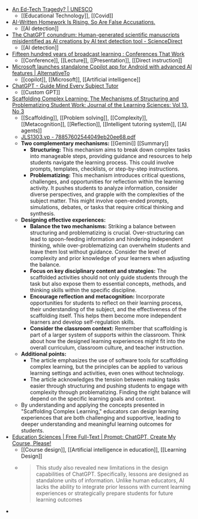 - [An Ed-Tech Tragedy? | UNESCO](https://www.unesco.org/en/digital-education/ed-tech-tragedy)
	- [[Educational Technology]], [[Covid]]
- [AI-Written Homework Is Rising. So Are False Accusations.](https://www.thedailybeast.com/ai-written-homework-is-rising-so-are-false-accusations)
	- [[AI detection]]
- [The ChatGPT conundrum: Human-generated scientific manuscripts misidentified as AI creations by AI text detection tool - ScienceDirect](https://www.sciencedirect.com/science/article/pii/S2153353923001566)
	- [[AI detection]]
- [Fifteen hundred years of broadcast learning : Conferences That Work](https://www.conferencesthatwork.com/index.php/uncategorized/2010/05/fifteen-hundred-years-of-broadcast-learning)
	- [[Conference]], [[Lecture]], [[Presentation]], [[Direct instruction]]
- [Microsoft launches standalone Copilot app for Android with advanced AI features | AlternativeTo](https://alternativeto.net/news/2023/12/microsoft-launches-standalone-copilot-app-for-android-with-advanced-ai-features/)
	- [[copilot]], [[Microsoft]], [[Artificial intelligence]]
- [ChatGPT - Guide Mind Every Subject Tutor](https://chat.openai.com/g/g-7DbChkwg7-guide-mind-every-subject-tutor)
	- [[Custom GPT]]
- [Scaffolding Complex Learning: The Mechanisms of Structuring and Problematizing Student Work: Journal of the Learning Sciences: Vol 13, No 3](https://www.tandfonline.com/doi/abs/10.1207/s15327809jls1303_2)
	- [[Scaffolding]], [[Problem solving]], [[Complexity]], [[Metacognition]], [[Reflection]], [[Intelligent tutoring system]], [[AI agents]]
	- [JLS1303.vp - 78857602544049eb20ee68.pdf](https://www.sesp.northwestern.edu/docs/publications/78857602544049eb20ee68.pdf)
	- **Two complementary mechanisms:** [[Gemini]] [[Summary]]
		- **Structuring:** This mechanism aims to break down complex tasks into manageable steps, providing guidance and resources to help students navigate the learning process. This could involve prompts, templates, checklists, or step-by-step instructions.
		- **Problematizing:** This mechanism introduces critical questions, challenges, and opportunities for reflection within the learning activity. It pushes students to analyze information, consider diverse perspectives, and grapple with the complexities of the subject matter. This might involve open-ended prompts, simulations, debates, or tasks that require critical thinking and synthesis.
	- **Designing effective experiences:**
		- **Balance the two mechanisms:** Striking a balance between structuring and problematizing is crucial. Over-structuring can lead to spoon-feeding information and hindering independent thinking, while over-problematizing can overwhelm students and leave them lost without guidance. Consider the level of complexity and prior knowledge of your learners when adjusting the balance.
		- **Focus on key disciplinary content and strategies:** The scaffolded activities should not only guide students through the task but also expose them to essential concepts, methods, and thinking skills within the specific discipline.
		- **Encourage reflection and metacognition:** Incorporate opportunities for students to reflect on their learning process, their understanding of the subject, and the effectiveness of the scaffolding itself. This helps them become more independent learners and develop self-regulation skills.
		- **Consider the classroom context:** Remember that scaffolding is part of a larger system of supports within the classroom. Think about how the designed learning experiences might fit into the overall curriculum, classroom culture, and teacher instruction.
	- **Additional points:**
		- The article emphasizes the use of software tools for scaffolding complex learning, but the principles can be applied to various learning settings and activities, even ones without technology.
		- The article acknowledges the tension between making tasks easier through structuring and pushing students to engage with complexity through problematizing. Finding the right balance will depend on the specific learning goals and context.
	- By understanding and applying the concepts presented in "Scaffolding Complex Learning," educators can design learning experiences that are both challenging and supportive, leading to deeper understanding and meaningful learning outcomes for students.
- [Education Sciences | Free Full-Text | Prompt: ChatGPT, Create My Course, Please!](https://www.mdpi.com/2227-7102/14/1/24)
	- [[Course design]], [[Artificial intelligence in education]], [[Learning Design]]
	- >This study also revealed new limitations in the design capabilities of ChatGPT. Specifically, lessons are designed as standalone units of information. Unlike human educators, AI lacks the ability to integrate prior lessons with current learning experiences or strategically prepare students for future learning outcomes
-
